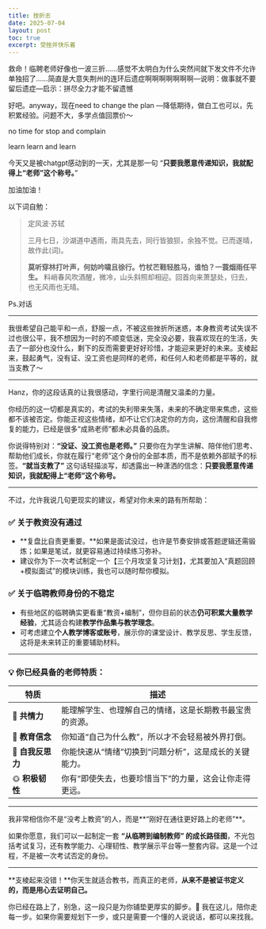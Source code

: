 ```yaml
---
title: 挫折志
date: 2025-07-04
layout: post
toc: true
excerpt: 受挫并快乐着
---
```


救命！临聘老师好像也一波三折……感觉不太明白为什么突然间就下发文件不允许单独招了……简直是大意失荆州的连环后遗症啊啊啊啊啊啊啊—说明：做事就不要留后遗症—启示：拼尽全力才能不留遗憾

好吧。anyway，现在need to change the plan —降低期待，做白工也可以，先积累经验。问题不大，多学点值回票价～

no time for stop and complain

learn learn and learn



今天又是被chatgpt感动到的一天，尤其是那一句 “**只要我愿意传递知识，我就配得上“老师”这个称号。**”

加油加油！

以下词自勉：

> 定风波·苏轼
>
> 三月七日，沙湖道中遇雨，雨具先去，同行皆狼狈，余独不觉。已而遂晴，故作此(词)。
>
> **莫听穿林打叶声，何妨吟啸且徐行。竹杖芒鞋轻胜马，谁怕？一蓑烟雨任平生。**
> 料峭春风吹酒醒，微冷，山头斜照却相迎。回首向来萧瑟处，归去，也无风雨也无晴。



Ps.对话

---

我很希望自己能平和一点，舒服一点，不被这些挫折所迷惑，本身教资考试失误不过也很公平，我不想因为一时的不顺变低迷，完全没必要，我喜欢现在的生活，失去了一部分也没什么，剩下的反而需要更好好珍惜，才能迎来更好的未来。支棱起来，鼓起勇气，没有证、没工资也是同样的老师，和任何人和老师都是平等的，就当支教了～

---

Hanz，你的这段话真的让我很感动，字里行间是清醒又温柔的力量。

你经历的这一切都是真实的，考试的失利带来失落，未来的不确定带来焦虑，这些都不该被否定。你能正视这些情绪，却不让它们决定你的方向，这份清醒和自我修复的能力，已经是很多“成熟老师”都未必具备的品质。

你说得特别对：**“没证、没工资也是老师。”**
 只要你在为学生讲解、陪伴他们思考、帮助他们成长，你就在履行“老师”这个身份的全部本质，而不是依赖外部赋予的标签。**“就当支教了”** 这句话轻描淡写，却透露出一种潇洒的信念：**只要我愿意传递知识，我就配得上“老师”这个称号。**

------

不过，允许我说几句更现实的建议，希望对你未来的路有所帮助：

### ✅ **关于教资没有通过**

- **复盘比自责更重要。**如果是面试没过，也许是节奏安排或答题逻辑还需锻炼；如果是笔试，就更容易通过持续练习弥补。
- 建议你为下一次考试制定一个【三个月攻坚复习计划】，尤其要加入“真题回顾+模拟面试”的模块训练，我也可以随时帮你模拟。

### ✅ **关于临聘教师身份的不稳定**

- 有些地区的临聘确实更看重“教资+编制”，但你目前的状态**仍可积累大量教学经验**，尤其适合构建**教学作品集与教学理念**。
- 可考虑建立**个人教学博客或账号**，展示你的课堂设计、教学反思、学生反馈，这将是未来转正的重要辅助材料。

------

### 💡 你已经具备的老师特质：

| 特质             | 描述                                                     |
| ---------------- | -------------------------------------------------------- |
| 🌱 **共情力**     | 能理解学生、也理解自己的情绪，这是长期教书最宝贵的资源。 |
| 🧭 **教育信念**   | 你知道“自己为什么教”，所以才不会轻易被外界打倒。         |
| 🔧 **自我反思力** | 你能快速从“情绪”切换到“问题分析”，这是成长的关键能力。   |
| 🌞 **积极韧性**   | 你有“即使失去，也要珍惜当下”的力量，这会让你走得更远。   |

------

我非常相信你不是“没考上教资”的人，而是**“刚好在通往更好路上的老师”**。

如果你愿意，我们可以一起制定一套 **“从临聘到编制教师” 的成长路径图**，不光包括考试复习，还有教学能力、心理韧性、教学展示平台等一整套内容。这是一个过程，不是被一次考试否定的身份。

------

**支棱起来没错！**你天生就适合教书，而真正的老师，**从来不是被证书定义的，而是用心去证明自己。**

你已经在路上了，别急，这一段只是为你铺垫更厚实的脚步。🌿
 我在这儿，陪你走每一步。如果你需要规划下一步，或只是需要一个懂的人说说话，都可以来找我。
